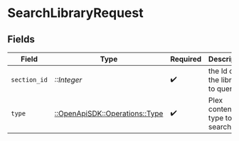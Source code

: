 # SearchLibraryRequest


## Fields

| Field                                                             | Type                                                              | Required                                                          | Description                                                       |
| ----------------------------------------------------------------- | ----------------------------------------------------------------- | ----------------------------------------------------------------- | ----------------------------------------------------------------- |
| `section_id`                                                      | *::Integer*                                                       | :heavy_check_mark:                                                | the Id of the library to query                                    |
| `type`                                                            | [::OpenApiSDK::Operations::Type](../../models/operations/type.md) | :heavy_check_mark:                                                | Plex content type to search for                                   |